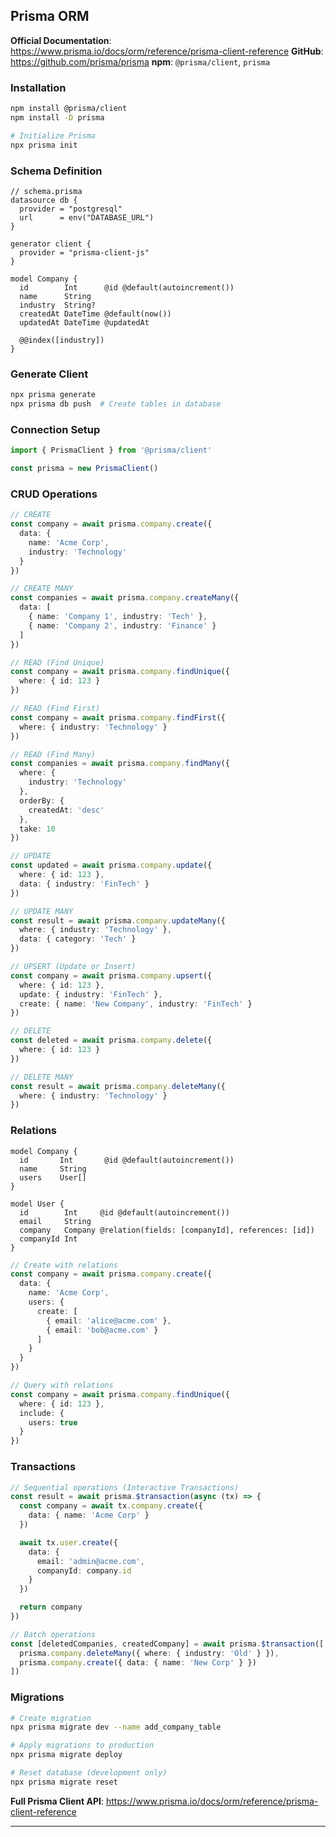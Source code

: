 ## Prisma ORM

**Official Documentation**: https://www.prisma.io/docs/orm/reference/prisma-client-reference
**GitHub**: https://github.com/prisma/prisma
**npm**: `@prisma/client`, `prisma`

### Installation

```bash
npm install @prisma/client
npm install -D prisma

# Initialize Prisma
npx prisma init
```

### Schema Definition

```prisma
// schema.prisma
datasource db {
  provider = "postgresql"
  url      = env("DATABASE_URL")
}

generator client {
  provider = "prisma-client-js"
}

model Company {
  id        Int      @id @default(autoincrement())
  name      String
  industry  String?
  createdAt DateTime @default(now())
  updatedAt DateTime @updatedAt

  @@index([industry])
}
```

### Generate Client

```bash
npx prisma generate
npx prisma db push  # Create tables in database
```

### Connection Setup

```typescript
import { PrismaClient } from '@prisma/client'

const prisma = new PrismaClient()
```

### CRUD Operations

```typescript
// CREATE
const company = await prisma.company.create({
  data: {
    name: 'Acme Corp',
    industry: 'Technology'
  }
})

// CREATE MANY
const companies = await prisma.company.createMany({
  data: [
    { name: 'Company 1', industry: 'Tech' },
    { name: 'Company 2', industry: 'Finance' }
  ]
})

// READ (Find Unique)
const company = await prisma.company.findUnique({
  where: { id: 123 }
})

// READ (Find First)
const company = await prisma.company.findFirst({
  where: { industry: 'Technology' }
})

// READ (Find Many)
const companies = await prisma.company.findMany({
  where: {
    industry: 'Technology'
  },
  orderBy: {
    createdAt: 'desc'
  },
  take: 10
})

// UPDATE
const updated = await prisma.company.update({
  where: { id: 123 },
  data: { industry: 'FinTech' }
})

// UPDATE MANY
const result = await prisma.company.updateMany({
  where: { industry: 'Technology' },
  data: { category: 'Tech' }
})

// UPSERT (Update or Insert)
const company = await prisma.company.upsert({
  where: { id: 123 },
  update: { industry: 'FinTech' },
  create: { name: 'New Company', industry: 'FinTech' }
})

// DELETE
const deleted = await prisma.company.delete({
  where: { id: 123 }
})

// DELETE MANY
const result = await prisma.company.deleteMany({
  where: { industry: 'Technology' }
})
```

### Relations

```prisma
model Company {
  id       Int       @id @default(autoincrement())
  name     String
  users    User[]
}

model User {
  id        Int     @id @default(autoincrement())
  email     String
  company   Company @relation(fields: [companyId], references: [id])
  companyId Int
}
```

```typescript
// Create with relations
const company = await prisma.company.create({
  data: {
    name: 'Acme Corp',
    users: {
      create: [
        { email: 'alice@acme.com' },
        { email: 'bob@acme.com' }
      ]
    }
  }
})

// Query with relations
const company = await prisma.company.findUnique({
  where: { id: 123 },
  include: {
    users: true
  }
})
```

### Transactions

```typescript
// Sequential operations (Interactive Transactions)
const result = await prisma.$transaction(async (tx) => {
  const company = await tx.company.create({
    data: { name: 'Acme Corp' }
  })

  await tx.user.create({
    data: {
      email: 'admin@acme.com',
      companyId: company.id
    }
  })

  return company
})

// Batch operations
const [deletedCompanies, createdCompany] = await prisma.$transaction([
  prisma.company.deleteMany({ where: { industry: 'Old' } }),
  prisma.company.create({ data: { name: 'New Corp' } })
])
```

### Migrations

```bash
# Create migration
npx prisma migrate dev --name add_company_table

# Apply migrations to production
npx prisma migrate deploy

# Reset database (development only)
npx prisma migrate reset
```

**Full Prisma Client API**: https://www.prisma.io/docs/orm/reference/prisma-client-reference

---

